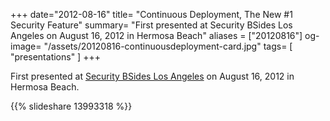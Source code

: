 +++
date="2012-08-16"
title= "Continuous Deployment, The New #1 Security Feature"
summary= "First presented at Security BSides Los Angeles on August 16, 2012 in Hermosa Beach"
aliases = ["20120816"]
og-image= "/assets/20120816-continuousdeployment-card.jpg"
tags= [ "presentations" ]
+++

First presented at [Security BSides Los Angeles](http://www.securitybsides.com/w/page/36552449/BSidesLosAngeles)
on August 16, 2012 in Hermosa Beach.

{{% slideshare 13993318 %}}
